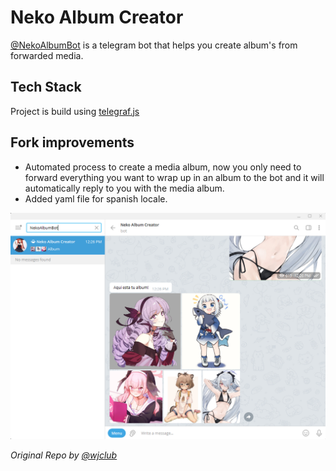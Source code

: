 
# Neko Album Creator

[@NekoAlbumBot](https://t.me/NekoAlbumBot) is a telegram bot that helps you create album's from forwarded media.

## Tech Stack 
Project is build using [telegraf.js](https://telegraf.js.org)

## Fork improvements
- Automated process to create a media album, now you only need to forward everything you want to wrap up in an album to the bot and it will automatically reply to you with the media album.
- Added yaml file for spanish locale.

![alt text](public/assets/screenshot.jpg)


*Original Repo by [@wjclub](https://github.com/wjclub/telegram-bot-album-creator)*
